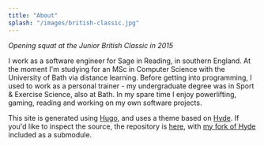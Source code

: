 ```yaml
---
title: "About"
splash: "/images/british-classic.jpg"
---
```


*Opening squat at the Junior British Classic in 2015*

I work as a software engineer for Sage in Reading, in southern England. At the moment I'm studying for an MSc in Computer Science with the University of Bath via distance learning. Before getting into programming, I used to work as a personal trainer - my undergraduate degree was in Sport & Exercise Science, also at Bath. In my spare time I enjoy powerlifting, gaming, reading and working on my own software projects.

This site is generated using [Hugo](https://gohugo.io/), and uses a theme based on [Hyde](https://themes.gohugo.io/hyde/). If you'd like to inspect the source, the repository is [here](https://github.com/esummers1/eddie-summers-com), with [my fork of Hyde](https://github.com/esummers1/hyde) included as a submodule.
